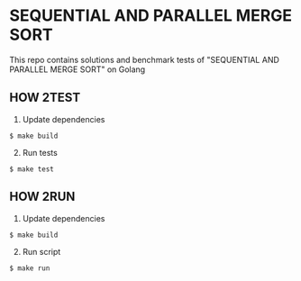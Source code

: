 # SEQUENTIAL AND PARALLEL MERGE SORT

This repo contains solutions and benchmark tests of "SEQUENTIAL AND PARALLEL MERGE SORT" on Golang

## HOW 2TEST

1. Update dependencies

```
$ make build
```

2. Run tests

```
$ make test
```

## HOW 2RUN

1. Update dependencies

```
$ make build
```

2. Run script
```
$ make run
```
